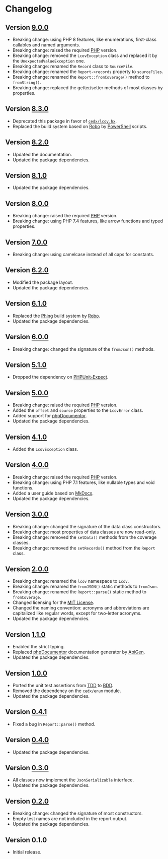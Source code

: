 # Changelog

## Version [9.0.0](https://github.com/cedx/lcov.php/branches/compare/v8.3.0..9.0.0)
- Breaking change: using PHP 8 features, like enumerations, first-class callables and named arguments.
- Breaking change: raised the required [PHP](https://www.php.net) version.
- Breaking change: removed the `LcovException` class and replaced it by the `UnexpectedValueException` one.
- Breaking change: renamed the `Record` class to `SourceFile`.
- Breaking change: renamed the `Report->records` property to `sourceFiles`.
- Breaking change: renamed the `Report::fromCoverage()` method to `fromString()`.
- Breaking change: replaced the getter/setter methods of most classes by properties.

## Version [8.3.0](https://github.com/cedx/lcov.php/branches/compare/v8.3.0..v8.2.0)
- Deprecated this package in favor of [`cedx/lcov.hx`](https://github.com/cedx/lcov.hx).
- Replaced the build system based on [Robo](https://robo.li) by [PowerShell](https://docs.microsoft.com/en-us/powershell) scripts.

## Version [8.2.0](https://github.com/cedx/lcov.php/branches/compare/v8.2.0..v8.1.0)
- Updated the documentation.
- Updated the package dependencies.

## Version [8.1.0](https://github.com/cedx/lcov.php/branches/compare/v8.1.0..v8.0.0)
- Updated the package dependencies.

## Version [8.0.0](https://github.com/cedx/lcov.php/branches/compare/v8.0.0..v7.0.0)
- Breaking change: raised the required [PHP](https://www.php.net) version.
- Breaking change: using PHP 7.4 features, like arrow functions and typed properties.

## Version [7.0.0](https://github.com/cedx/lcov.php/branches/compare/v7.0.0..v6.2.0)
- Breaking change: using camelcase instead of all caps for constants.

## Version [6.2.0](https://github.com/cedx/lcov.php/branches/compare/v6.2.0..v6.1.0)
- Modified the package layout.
- Updated the package dependencies.

## Version [6.1.0](https://github.com/cedx/lcov.php/branches/compare/v6.1.0..v6.0.0)
- Replaced the [Phing](https://www.phing.info) build system by [Robo](https://robo.li).
- Updated the package dependencies.

## Version [6.0.0](https://github.com/cedx/lcov.php/branches/compare/v6.0.0..v5.1.0)
- Breaking change: changed the signature of the `fromJson()` methods.

## Version [5.1.0](https://github.com/cedx/lcov.php/branches/compare/v5.1.0..v5.0.0)
- Dropped the dependency on [PHPUnit-Expect](https://github.com/cedx/phpunit-expect).

## Version [5.0.0](https://github.com/cedx/lcov.php/branches/compare/v5.0.0..v4.1.0)
- Breaking change: raised the required [PHP](https://www.php.net) version.
- Added the `offset` and `source` properties to the `LcovError` class.
- Added support for [phpDocumentor](https://www.phpdoc.org).
- Updated the package dependencies.

## Version [4.1.0](https://github.com/cedx/lcov.php/branches/compare/v4.1.0..v4.0.0)
- Added the `LcovException` class.

## Version [4.0.0](https://github.com/cedx/lcov.php/branches/compare/v4.0.0..v3.0.0)
- Breaking change: raised the required [PHP](https://www.php.net) version.
- Breaking change: using PHP 7.1 features, like nullable types and void functions.
- Added a user guide based on [MkDocs](http://www.mkdocs.org).
- Updated the package dependencies.

## Version [3.0.0](https://github.com/cedx/lcov.php/branches/compare/v3.0.0..v2.0.0)
- Breaking change: changed the signature of the data class constructors.
- Breaking change: most properties of data classes are now read-only.
- Breaking change: removed the `setData()` methods from the coverage classes.
- Breaking change: removed the `setRecords()` method from the `Report` class.

## Version [2.0.0](https://github.com/cedx/lcov.php/branches/compare/v2.0.0..v1.1.0)
- Breaking change: renamed the `lcov` namespace to `Lcov`.
- Breaking change: renamed the `fromJSON()` static methods to `fromJson`.
- Breaking change: renamed the `Report::parse()` static method to `fromCoverage`.
- Changed licensing for the [MIT License](https://opensource.org/licenses/MIT).
- Changed the naming convention: acronyms and abbreviations are capitalized like regular words, except for two-letter acronyms.
- Updated the package dependencies.

## Version [1.1.0](https://github.com/cedx/lcov.php/branches/compare/v1.1.0..v1.0.0)
- Enabled the strict typing.
- Replaced [phpDocumentor](https://www.phpdoc.org) documentation generator by [ApiGen](https://github.com/ApiGen/ApiGen).
- Updated the package dependencies.

## Version [1.0.0](https://github.com/cedx/lcov.php/branches/compare/v1.0.0..v0.4.1)
- Ported the unit test assertions from [TDD](https://en.wikipedia.org/wiki/Test-driven_development) to [BDD](https://en.wikipedia.org/wiki/Behavior-driven_development).
- Removed the dependency on the `cedx/enum` module.
- Updated the package dependencies.

## Version [0.4.1](https://github.com/cedx/lcov.php/branches/compare/v0.4.1..v0.4.0)
- Fixed a bug in `Report::parse()` method.

## Version [0.4.0](https://github.com/cedx/lcov.php/branches/compare/v0.4.0..v0.3.0)
- Updated the package dependencies.

## Version [0.3.0](https://github.com/cedx/lcov.php/branches/compare/v0.3.0..v0.2.0)
- All classes now implement the `JsonSerializable` interface.
- Updated the package dependencies.

## Version [0.2.0](https://github.com/cedx/lcov.php/branches/compare/v0.2.0..v0.1.0)
- Breaking change: changed the signature of most constructors.
- Empty test names are not included in the report output.
- Updated the package dependencies.

## Version 0.1.0
- Initial release.
